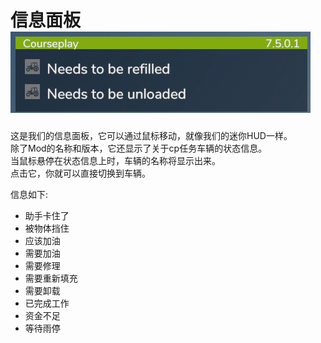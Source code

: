 # 信息面板![Image](../assets/images/infopanel_0_0_480_130.png)

  
这是我们的信息面板，它可以通过鼠标移动，就像我们的迷你HUD一样。  
除了Mod的名称和版本，它还显示了关于cp任务车辆的状态信息。  
当鼠标悬停在状态信息上时，车辆的名称将显示出来。  
点击它，你就可以直接切换到车辆。  


  
信息如下:  
- 助手卡住了  
- 被物体挡住  
- 应该加油  
- 需要加油  
- 需要修理  
- 需要重新填充  
- 需要卸载  
- 已完成工作  
- 资金不足  
- 等待雨停  


